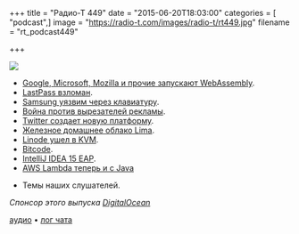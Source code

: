 +++
title = "Радио-Т 449"
date = "2015-06-20T18:03:00"
categories = [ "podcast",]
image = "https://radio-t.com/images/radio-t/rt449.jpg"
filename = "rt_podcast449"

+++

![](https://radio-t.com/images/radio-t/rt449.jpg)

* [Google, Microsoft, Mozilla и прочие запускают WebAssembly](http://social.techcrunch.com/2015/06/17/google-microsoft-mozilla-and-others-team-up-to-launch-webassembly-a-new-binary-format-fo).
* [LastPass взломан](http://habrahabr.ru/company/defconru/blog/260383/).
* [Samsung уязвим через клавиатуру](http://www.digitaltrends.com/mobile/keyborad-security-flaw-samsung-phones/).
* [Война против вырезателей рекламы](http://www.businessinsider.com/former-google-exec-launches-sourcepoint-with-10-million-series-a-funding-2015-6).
* [Twitter создает новую платформу](http://www.theverge.com/2015/6/18/8805183/twitter-project-lightning-curated-news-platform).
* [Железное домашнее облако Lima](http://prsm.tc/HHRltX).
* [Linode ушел в KVM](http://www.itworld.com/article/2937714/cloud-computing/why-linode-moved-to-kvm.html).
* [Bitcode](http://thenextweb.com/apple/2015/06/17/apples-biggest-developer-news-at-wwdc-that-nobodys-talking-about-bitcode/).
* [IntelliJ IDEA 15 EAP](http://blog.jetbrains.com/idea/2015/06/intellij-idea-15-eap-is-open/).
* [AWS Lambda теперь и с Java](https://aws.amazon.com/blogs/aws/aws-lambda-update-run-java-code-in-response-to-events/)
- Темы наших слушателей.

_Спонсор этого выпуска [DigitalOcean](https://www.digitalocean.com)_

[аудио](https://cdn.radio-t.com/rt_podcast449.mp3) • [лог чата](http://chat.radio-t.com/logs/radio-t-449.html)
<audio src="https://cdn.radio-t.com/rt_podcast449.mp3" preload="none"></audio>